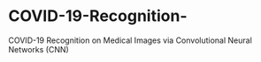 # COVID-19-Recognition-
COVID-19 Recognition on Medical Images via  Convolutional Neural Networks (CNN)
